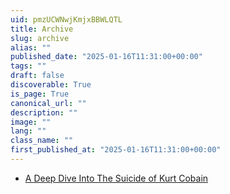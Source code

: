 ```yaml
---
uid: pmzUCWNwjKmjxBBWLQTL
title: Archive
slug: archive
alias: ""
published_date: "2025-01-16T11:31:00+00:00"
tags: ""
draft: false
discoverable: True
is_page: True
canonical_url: ""
description: ""
image: ""
lang: ""
class_name: ""
first_published_at: "2025-01-16T11:31:00+00:00"
---
```


- [A Deep Dive Into The Suicide of Kurt Cobain](/a-deep-dive-into-the-suicide-of-kurt-cobain)